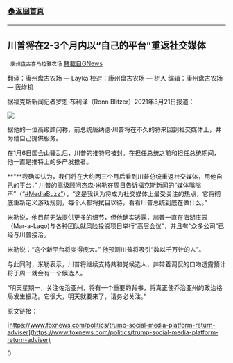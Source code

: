 ###  [:house:返回首頁](https://github.com/ourhimalayas/txt)
---

## 川普将在2-3个月内以“自己的平台”重返社交媒体
` 康州盘古喜马拉雅农场` [轉載自GNews](https://gnews.org/zh-hans/1008590/)

翻译：康州盘古农场 — Layka
校对：康州盘古农场 — 树人
编辑：康州盘古农场 — 轰炸机

据福克斯新闻记者罗恩·布利泽（Ronn Blitzer）2021年3月21日报道：

![]()![](https://gnews.org/wp-content/uploads/2021/03/1-245.jpg)

据他的一位高级顾问称，前总统唐纳德·川普将在不久的将来回到社交媒体上，并为他自己提供服务。

在1月6日国会山骚乱后，川普的推特号被封。在担任总统之前和担任总统期间，他一直是推特上的多产发推者。

**“**我确实认为，我们将在大约两三个月后看到川普总统重返社交媒体，用他自己的平台，” 川普的高级顾问杰森·米勒在周日告诉福克斯新闻的“媒体嗡嗡声”（“[#MediaBuzz”](https://www.foxnews.com/shows/media-buzz)），“这是我认为将成为社交媒体上最受关注的热点，它将彻底重新定义游戏规则，每个人都将拭目以待，看看川普总统到底在做什么。”

米勒说，他目前无法提供更多的细节，但他确实透露，川普一直在海湖庄园（Mar-a-Lago)与各种团队就风险投资项目举行“高层会议”，并且有“众多公司”已经与川普接洽。

米勒说：“这个新平台将变得庞大。” 他预测川普将吸引“数以千万计的人”。

与此同时，米勒表示，川普将继续支持共和党候选人，并带着调侃的口吻透露预计将于周一就会有一个候选人。

“明天星期一，关注佐治亚州，将有一个重要的背书，将真正使乔治亚州的政治格局发生振动。它很大，明天就要来了，请务必关注。”

原文链接：

[https://www.foxnews.com/politics/trump-social-media-platform-return-adviser](https://www.foxnews.com/politics/trump-social-media-platform-return-adviser)

0
